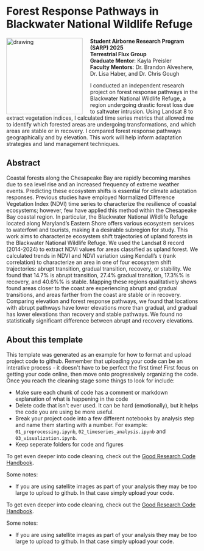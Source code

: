 # Forest Response Pathways in Blackwater National Wildlife Refuge

<img src="https://science.nasa.gov/wp-content/uploads/2023/11/sarp-patch.jpeg?w=1280&format=webp" alt="drawing" width="200" style="float: left; margin-right: 20px;" />

**Student Airborne Research Program (SARP) 2025**  
**Terrestrial Flux Group**  
**Graduate Mentor**: Kayla Preisler  
**Faculty Mentors**: Dr. Brandon Alveshere, Dr. Lisa Haber, and Dr. Chris Gough  

I conducted an independent research project on forest response pathways in the Blackwater National Wildlife Refuge, a region undergoing drastic forest loss due to saltwater intrusion. Using Landsat 8 to extract vegetation indices, I calculated time series metrics that allowed me to identify which forested areas are undergoing transformations, and which areas are stable or in recovery. I compared forest response pathways geographically and by elevation. This work will help inform adaptation strategies and land management techniques.


## Abstract
Coastal forests along the Chesapeake Bay are rapidly becoming marshes due to sea level rise and an increased frequency of extreme weather events. Predicting these ecosystem shifts is essential for climate adaptation responses. Previous studies have employed Normalized Difference Vegetation Index (NDVI) time series to characterize the resilience of coastal ecosystems; however, few have applied this method within the Chesapeake Bay coastal region. In particular, the Blackwater National Wildlife Refuge located along Maryland’s Eastern Shore offers various ecosystem services to waterfowl and tourists, making it a desirable subregion for study. This work aims to characterize ecosystem shift trajectories of upland forests in the Blackwater National Wildlife Refuge. We used the Landsat 8 record (2014-2024) to extract NDVI values for areas classified as upland forest. We calculated trends in NDVI and NDVI variation using Kendall’s τ (rank correlation) to characterize an area in one of four ecosystem shift trajectories: abrupt transition, gradual transition, recovery, or stability. We found that 14.7% is abrupt transition, 27.4% gradual transition, 17.3%% is recovery, and 40.6%% is stable. Mapping these regions qualitatively shows found areas closer to the coast are experiencing abrupt and gradual transitions, and areas farther from the coast are stable or in recovery. Comparing elevation and forest response pathways, we found that locations with abrupt pathways have lower elevations more than gradual, and gradual has lower elevations than recovery and stable pathways. We found no statistically significant difference between abrupt and recovery elevations.

## About this template

This template was generated as an example for how to format and upload project code to github. Remember that uploading your code can be an interative process - it doesn't have to be perfect the first time! First focus on getting your code online, then move onto progressively organizing the code. Once you reach the cleaning stage some things to look for include:

- Make sure each chunk of code has a comment or markdown explanation of what is happening in the code
- Delete code that isn't ever used. It can be hard (emotionally), but it helps the code you are using be more useful.
- Break your project code into a few different notebooks by analysis step and name them starting with a number. For example: `01_preprocessing.ipynb`, `02_timeseries_analysis.ipynb` and `03_visualization.ipynb`.
- Keep seperate folders for code and figures

To get even deeper into code cleaning, check out the [Good Research Code Handbook](https://goodresearch.dev/index.html).

Some notes:
- If you are using satellite images as part of your analysis they may be too large to upload to github. In that case simply upload your code.

To get even deeper into code cleaning, check out the [Good Research Code Handbook](https://goodresearch.dev/index.html).

Some notes:
- If you are using satellite images as part of your analysis they may be too large to upload to github. In that case simply upload your code.
